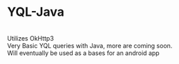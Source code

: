 # YQL-Java
<br/>
Utilizes OkHttp3
<br/>
Very Basic YQL queries with Java,  more are coming soon.
<br/>
Will eventually be used as a bases for an android app
